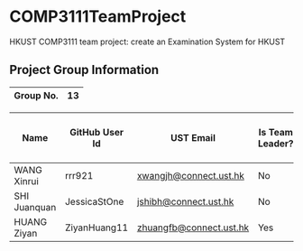 # COMP3111TeamProject
HKUST COMP3111 team project: create an Examination System for HKUST
## Project Group Information

| Group No. | 13   |
| --------- | ---- |

| Name         | GitHub User Id | UST Email        | Is Team Leader? | Owner of Team Repo? | Roles/Task in Group Project | dev branch id |
| ------------ |----------------| ---------------- | --------------- | ------------------- | --------------------------- | --------------|
| WANG Xinrui  | rrr921         | xwangjh@connect.ust.hk  | No              | No                  | Task 3                      | Task 3        |
| SHI Juanquan | JessicaStOne   | jshibh@connect.ust.hk    | No              | No                  | Task 2                      | Task 2        |
| HUANG Ziyan  | ZiyanHuang11   | zhuangfb@connect.ust.hk | Yes             | Yes                 | Task 1                      | Task 1        |
